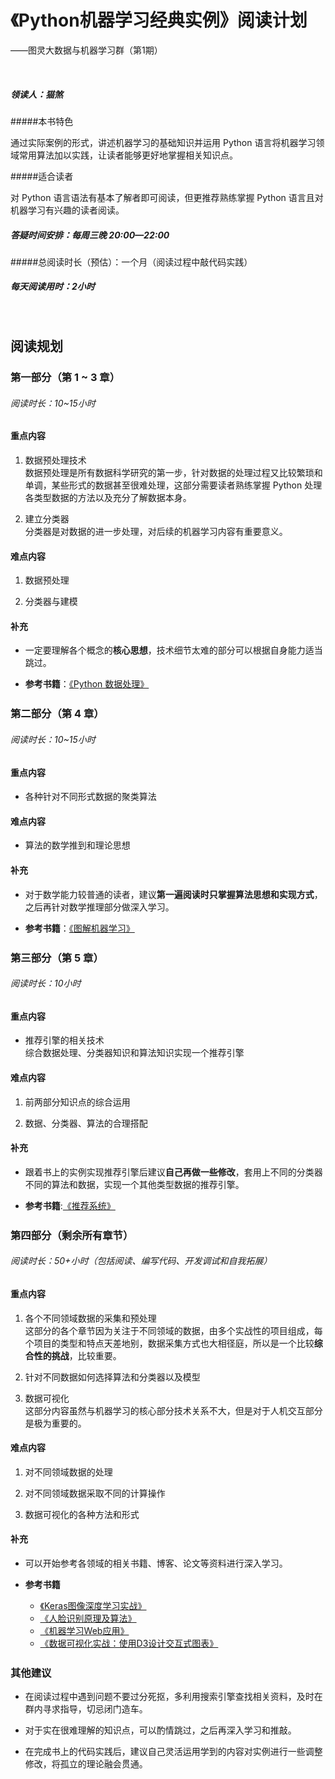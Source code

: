 # 《Python机器学习经典实例》阅读计划
  
 ——图灵大数据与机器学习群（第1期）
 
 <br>

##### 领读人：猫煞

#####本书特色

通过实际案例的形式，讲述机器学习的基础知识并运用 Python 语言将机器学习领域常用算法加以实践，让读者能够更好地掌握相关知识点。

#####适合读者

对 Python 语言语法有基本了解者即可阅读，但更推荐熟练掌握 Python 语言且对机器学习有兴趣的读者阅读。

##### 答疑时间安排：每周三晚 20:00—22:00


#####总阅读时长（预估）：一个月（阅读过程中敲代码实践）

##### 每天阅读用时：2小时

<br>


## 阅读规划

<div style="margin-top:15px"></div>

### 第一部分（第 1 ~ 3 章）

<div style="margin-top:10px"></div>

###### 阅读时长：10~15小时

#### 重点内容

1. 数据预处理技术  
数据预处理是所有数据科学研究的第一步，针对数据的处理过程又比较繁琐和单调，某些形式的数据甚至很难处理，这部分需要读者熟练掌握 Python 处理各类型数据的方法以及充分了解数据本身。

2. 建立分类器  
分类器是对数据的进一步处理，对后续的机器学习内容有重要意义。

#### 难点内容

1. 数据预处理

2. 分类器与建模

#### 补充

- 一定要理解各个概念的**核心思想**，技术细节太难的部分可以根据自身能力适当跳过。

- **参考书籍**：[《Python 数据处理》](http://www.ituring.com.cn/book/1819)

<div style="margin-top:25px"></div>

### 第二部分（第 4 章）

<div style="margin-top:10px"></div>


###### 阅读时长：10~15小时

####  重点内容

- 各种针对不同形式数据的聚类算法


####  难点内容

- 算法的数学推到和理论思想


####  补充

- 对于数学能力较普通的读者，建议**第一遍阅读时只掌握算法思想和实现方式**，之后再针对数学推理部分做深入学习。

- **参考书籍**：[《图解机器学习》](http://www.ituring.com.cn/book/1371)

<div style="margin-top:25px"></div>

### 第三部分（第 5 章）

<div style="margin-top:10px"></div>


######  阅读时长：10小时

#### 重点内容

- 推荐引擎的相关技术  
  综合数据处理、分类器知识和算法知识实现一个推荐引擎


####  难点内容

1. 前两部分知识点的综合运用

2. 数据、分类器、算法的合理搭配


#### 补充

- 跟着书上的实例实现推荐引擎后建议**自己再做一些修改**，套用上不同的分类器不同的算法和数据，实现一个其他类型数据的推荐引擎。

- **参考书籍**:[《推荐系统》](http://www.ituring.com.cn/book/1078)

<div style="margin-top:25px"></div>

### 第四部分（剩余所有章节）

<div style="margin-top:10px"></div>


###### 阅读时长：50+小时（包括阅读、编写代码、开发调试和自我拓展）

####  重点内容

1. 各个不同领域数据的采集和预处理  
这部分的各个章节因为关注于不同领域的数据，由多个实战性的项目组成，每个项目的类型和特点天差地别，数据采集方式也大相径庭，所以是一个比较**综合性的挑战**，比较重要。

2. 针对不同数据如何选择算法和分类器以及模型

3. 数据可视化  
这部分内容虽然与机器学习的核心部分技术关系不大，但是对于人机交互部分是极为重要的。

####  难点内容

1. 对不同领域数据的处理

2. 对不同领域数据采取不同的计算操作

3. 数据可视化的各种方法和形式


#### 补充

- 可以开始参考各领域的相关书籍、博客、论文等资料进行深入学习。

- **参考书籍**

  - [《Keras图像深度学习实战》](http://www.ituring.com.cn/book/2431)
  - [《人脸识别原理及算法》](http://www.epubit.com.cn/book/details/1515)
  - [《机器学习Web应用》](http://www.epubit.com.cn/book/details/4585)
  - [《数据可视化实战：使用D3设计交互式图表》](http://www.ituring.com.cn/book/1126)

<div style="margin-top:25px"></div>

### 其他建议

- 在阅读过程中遇到问题不要过分死抠，多利用搜索引擎查找相关资料，及时在群内寻求指导，切忌闭门造车。

- 对于实在很难理解的知识点，可以酌情跳过，之后再深入学习和推敲。

- 在完成书上的代码实践后，建议自己灵活运用学到的内容对实例进行一些调整修改，将孤立的理论融会贯通。
